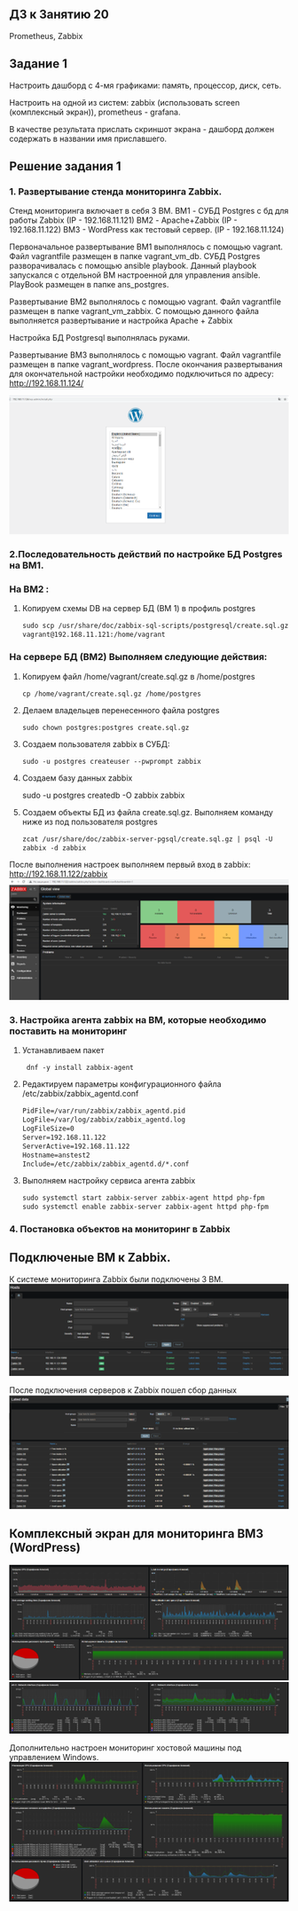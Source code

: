 ## ДЗ к Занятию 20
 
Prometheus, Zabbix 

## Задание 1

Настроить дашборд с 4-мя графиками: память, процессор, диск, сеть.

Настроить на одной из систем: zabbix (использовать screen (комплексный экран)), prometheus - grafana.

В качестве результата прислать скриншот экрана - дашборд должен содержать в названии имя приславшего.

## Решение задания 1

### 1. Развертывание стенда мониторинга Zabbix.

Стенд мониторинга включает в себя 3 ВМ. 
 BM1 - СУБД Postgres c бд для работы Zabbix (IP - 192.168.11.121)
 ВМ2 - Apache+Zabbix (IP - 192.168.11.122)
 BM3 - WordPress как тестовый сервер. (IP - 192.168.11.124)
 
 Первоначальное развертывание ВМ1 выполнялось с помощью vagrant. Файл vagrantfile размещен в папке vagrant_vm_db. 
 СУБД Postgres разворачивалась с помощью ansible playbook. Данный playbook запускался с отдельной ВМ настроенной для управления ansible. PlayBook размещен в папке ans_postgres. 
 
 Развертывание ВМ2 выполнялось с помощью vagrant. Файл vagrantfile размещен в папке vagrant_vm_zabbix. С помощью данного файла выполняется развертывание и настройка   Apache + Zabbix
 
 Настройка БД Postgresql выполнялась руками.
 
 Развертывание ВМ3 выполнялось с помощью vagrant.  Файл vagrantfile размещен в папке vagrant_wordpress. После окончания развертывания для окончательной настройки необходимо подключиться по адресу: http://192.168.11.124/
 
 ![picture](pic/pic-wp.png)
  
 ### 2.Последовательность действий по  настройке БД Postgres на ВМ1.
 
 ### На ВМ2 :
 
1. Копируем схемы DB на сервер БД (ВМ 1) в профиль postgres

       sudo scp /usr/share/doc/zabbix-sql-scripts/postgresql/create.sql.gz vagrant@192.168.11.121:/home/vagrant
 
### На сервере БД (ВМ2) Выполняем следующие действия:

1. Копируем файл /home/vagrant/create.sql.gz в /home/postgres

       cp /home/vagrant/create.sql.gz /home/postgres

2. Делаем владельцев перенесенного файла postgres

       sudo chown postgres:postgres create.sql.gz

3. Создаем пользователя zabbix в СУБД:
     
       sudo -u postgres createuser --pwprompt zabbix

3. Создаем базу данных zabbix 

   	sudo -u postgres createdb -O zabbix zabbix
	
 4. Создаем объекты БД из файла create.sql.gz. Выполняем команду ниже из под пользователя postgres
	
        zcat /usr/share/doc/zabbix-server-pgsql/create.sql.gz | psql -U zabbix -d zabbix
         
После выполнения настроек выполняем первый вход в zabbix: http://192.168.11.122/zabbix
![picture](pic/pic1.png)

### 3. Настройка агента zabbix на ВМ, которые необходимо поставить на мониторинг
1. Устанавливаем пакет

        dnf -y install zabbix-agent
	
2. Редактируем параметры конфигурационного файла /etc/zabbix/zabbix_agentd.conf

       PidFile=/var/run/zabbix/zabbix_agentd.pid
       LogFile=/var/log/zabbix/zabbix_agentd.log
       LogFileSize=0
       Server=192.168.11.122
       ServerActive=192.168.11.122
       Hostname=anstest2
       Include=/etc/zabbix/zabbix_agentd.d/*.conf

3. Выполняем настройку сервиса агента zabbix

       sudo systemctl start zabbix-server zabbix-agent httpd php-fpm
       sudo systemctl enable zabbix-server zabbix-agent httpd php-fpm

### 4.  Постановка объектов на мониторинг в Zabbix


## Подключеные ВМ к Zabbix.
К системе мониторинга Zabbix были подключены 3 ВМ.
![picture](pic/pic2.png)

После подключения серверов к Zabbix пошел сбор данных
![picture](pic/pic3.png)

## Комплексный экран для мониторинга ВМ3 (WordPress)
![picture](pic/pic4_1.png)
![picture](pic/pic4_2.png)

Дополнительно настроен мониторинг хостовой машины под управлением Windows.
![picture](pic/pic5.png)








 



